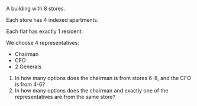 A building with $8$ stores.

Each store has $4$ indexed apartments.

Each flat has exactly $1$ resident.

We choose $4$ representatives:

- Chairman
- CFO
- $2$ Generals



1. In how many options does the chairman is from stores 6-8, and the CFO is from 4-6?
2. In how many options does the chairman and exactly one of the representatives are from the same store?